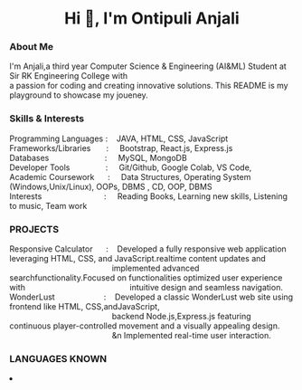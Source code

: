 <h1 align="center">Hi 👋, I'm Ontipuli Anjali</h1>
<h3 align="left">About Me</h3>
<p>I'm Anjali,a third year Computer Science & Engineering (AI&ML) Student at Sir RK Engineering College with<br>
a passion for coding and creating innovative solutions. This README is my playground to showcase my joueney.</p>
<h3 align="left">Skills & Interests</h3>
 Programming Languages&nbsp:&nbsp&nbsp&nbsp JAVA, HTML, CSS, JavaScript<br>
 Frameworks/Libraries&nbsp&nbsp&nbsp&nbsp&nbsp&nbsp&nbsp: &nbsp&nbsp&nbsp Bootstrap, React.js, Express.js<br>
 Databases&nbsp&nbsp&nbsp&nbsp&nbsp&nbsp&nbsp&nbsp&nbsp&nbsp&nbsp&nbsp&nbsp&nbsp&nbsp&nbsp&nbsp&nbsp&nbsp&nbsp&nbsp&nbsp&nbsp&nbsp&nbsp:&nbsp&nbsp&nbsp&nbsp MySQL, MongoDB<br>
 Developer Tools&nbsp&nbsp&nbsp&nbsp&nbsp&nbsp&nbsp&nbsp&nbsp&nbsp&nbsp&nbsp&nbsp&nbsp&nbsp&nbsp: &nbsp&nbsp&nbsp  Git/Github, Google Colab, VS Code,<br>
 Academic Coursework&nbsp&nbsp&nbsp&nbsp&nbsp&nbsp: &nbsp&nbsp&nbsp Data Structures, Operating System (Windows,Unix/Linux), OOPs, DBMS , CD,
 OOP, DBMS<br>
 Interests&nbsp&nbsp&nbsp&nbsp&nbsp&nbsp&nbsp&nbsp&nbsp&nbsp&nbsp&nbsp&nbsp&nbsp&nbsp&nbsp&nbsp&nbsp&nbsp&nbsp&nbsp&nbsp&nbsp&nbsp&nbsp&nbsp&nbsp&nbsp:&nbsp&nbsp&nbsp&nbsp  Reading Books,
  Learning new skills, Listening to music, Team work<br>
  <h3 align="left">PROJECTS</h3>
  Responsive Calculator&nbsp&nbsp&nbsp&nbsp&nbsp&nbsp:&nbsp&nbsp&nbsp Developed a fully responsive web application leveraging HTML, CSS, and JavaScript.realtime content updates and &nbsp&nbsp&nbsp&nbsp&nbsp&nbsp&nbsp&nbsp&nbsp&nbsp&nbsp&nbsp&nbsp&nbsp&nbsp&nbsp&nbsp&nbsp&nbsp&nbsp&nbsp&nbsp&nbsp&nbsp&nbsp&nbsp&nbsp&nbsp&nbsp&nbsp&nbsp&nbsp&nbsp&nbsp&nbsp&nbsp&nbsp&nbsp&nbsp&nbsp&nbsp&nbsp&nbsp&nbsp&nbsp&nbspimplemented advanced searchfunctionality.Focused on functionalities optimized user experience with &nbsp&nbsp&nbsp&nbsp&nbsp&nbsp&nbsp&nbsp&nbsp&nbsp&nbsp&nbsp&nbsp&nbsp&nbsp&nbsp&nbsp&nbsp&nbsp&nbsp&nbsp&nbsp&nbsp&nbsp&nbsp&nbsp&nbsp&nbsp&nbsp&nbsp&nbsp&nbsp&nbsp&nbsp&nbsp&nbsp&nbsp&nbsp&nbsp&nbsp&nbsp&nbsp&nbsp&nbsp&nbsp intuitive design and seamless navigation.<br>
 WonderLust&nbsp&nbsp&nbsp&nbsp&nbsp&nbsp&nbsp&nbsp&nbsp&nbsp&nbsp&nbsp&nbsp&nbsp&nbsp&nbsp&nbsp&nbsp&nbsp&nbsp&nbsp&nbsp:&nbsp&nbsp&nbsp Developed a classic WonderLust web site using frontend like HTML, CSS,andJavaScript, 
&nbsp&nbsp&nbsp&nbsp&nbsp&nbsp&nbsp&nbsp&nbsp&nbsp&nbsp&nbsp&nbsp&nbsp&nbsp&nbsp&nbsp&nbsp&nbsp&nbsp&nbsp&nbsp&nbsp&nbsp&nbsp&nbsp&nbsp&nbsp&nbsp&nbsp&nbsp&nbsp&nbsp&nbsp&nbsp&nbsp&nbsp&nbsp&nbsp&nbsp&nbsp&nbsp&nbsp&nbsp&nbsp&nbspbackend Node.js,Express.js featuring continuous player-controlled movement and a visually appealing design.
&nbsp&nbsp&nbsp&nbsp&nbsp&nbsp&nbsp&nbsp&nbsp&nbsp&nbsp&nbsp&nbsp&nbsp&nbsp&nbsp&nbsp&nbsp&nbsp&nbsp&nbsp&nbsp&nbsp&nbsp&nbsp&nbsp&nbsp&nbsp&nbsp&nbsp&nbsp&nbsp&nbsp&nbsp&nbsp&nbsp&nbsp&nbsp&nbsp&nbsp&nbsp&nbsp&nbsp
&nbsp&nbsp&n Implemented real-time user interaction.<br>
<h3 align="left"> LANGUAGES KNOWN</h3>
<li></li>

